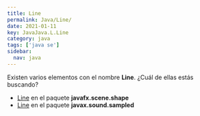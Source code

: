 ```yaml
---
title: Line
permalink: Java/Line/
date: 2021-01-11
key: JavaJava.L.Line
category: java
tags: ['java se']
sidebar: 
  nav: java
---
```


Existen varios elementos con el nombre **Line**. ¿Cuál de ellas estás buscando?
<ul>
<li><a href="/Java/Line-javafx-scene-shape/">Line</a> en el paquete <strong>javafx.scene.shape</strong></li>
<li><a href="/Java/Line-javax-sound-sampled/">Line</a> en el paquete <strong>javax.sound.sampled</strong></li>
<ul>
